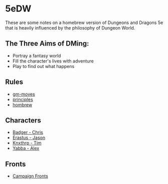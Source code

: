 # 5eDW

These are some notes on a homebrew version of
Dungeons and Dragons 5e that is heavily influenced
by the philosophy of Dungeon World.

## The Three Aims of DMing:

* Portray a fantasy world
* Fill the character's lives with adventure
* Play to find out what happens


## Rules 

* [gm-moves](./rules/gm-moves.md)
* [principles](./rules/principles.md)
* [hombrew](./rules/homebrew.md)

## Characters

* [Badger - Chris](./characters/badger.md)
* [Erastus - Jason](./characters/erastus.md)
* [Knxthrp - Tim](./characters/knxthrp.md)
* [Yabba - Alex](./characters/yabba.md)

## Fronts

* [Campaign Fronts](./campaign-fronts/)

